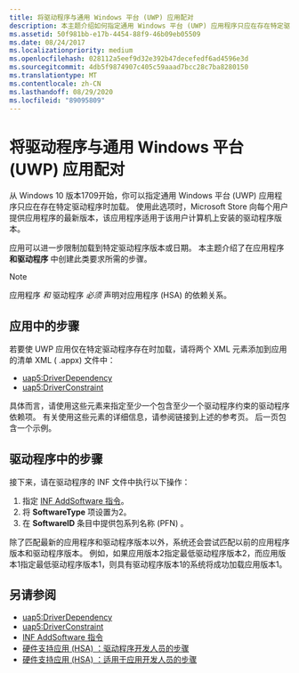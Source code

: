 ```yaml
---
title: 将驱动程序与通用 Windows 平台 (UWP) 应用配对
description: 本主题介绍如何指定通用 Windows 平台 (UWP) 应用程序只应在存在特定驱动程序时加载。
ms.assetid: 50f981bb-e17b-4454-88f9-46b09eb05509
ms.date: 08/24/2017
ms.localizationpriority: medium
ms.openlocfilehash: 028112a5eef9d32e392b47decefedf6ad4596e3d
ms.sourcegitcommit: 4db5f9874907c405c59aaad7bcc28c7ba8280150
ms.translationtype: MT
ms.contentlocale: zh-CN
ms.lasthandoff: 08/29/2020
ms.locfileid: "89095809"
---
```

# <a name="pairing-a-driver-with-a-universal-windows-platform-uwp-app"></a>将驱动程序与通用 Windows 平台 (UWP) 应用配对

从 Windows 10 版本1709开始，你可以指定通用 Windows 平台 (UWP) 应用程序只应在存在特定驱动程序时加载。 使用此选项时，Microsoft Store 向每个用户提供应用程序的最新版本，该应用程序适用于该用户计算机上安装的驱动程序版本。

应用可以进一步限制加载到特定驱动程序版本或日期。  本主题介绍了在应用程序 **和驱动程序** 中创建此类要求所需的步骤。

> [!NOTE]
> 应用程序 *和* 驱动程序 *必须* 声明对应用程序 (HSA) 的依赖关系。  

## <a name="steps-in-the-app"></a>应用中的步骤

若要使 UWP 应用仅在特定驱动程序存在时加载，请将两个 XML 元素添加到应用的清单 XML ( .appx) 文件中：

* [uap5:DriverDependency](/uwp/schemas/appxpackage/uapmanifestschema/element-uap5-driverdependency)
* [uap5:DriverConstraint](/uwp/schemas/appxpackage/uapmanifestschema/element-uap5-driverconstraint)

具体而言，请使用这些元素来指定至少一个包含至少一个驱动程序约束的驱动程序依赖项。  有关使用这些元素的详细信息，请参阅链接到上述的参考页。  后一页包含一个示例。

## <a name="steps-in-the-driver"></a>驱动程序中的步骤

接下来，请在驱动程序的 INF 文件中执行以下操作：

1. 指定 [INF AddSoftware 指令](inf-addsoftware-directive.md)。
2. 将 **SoftwareType** 项设置为2。
3. 在 **SoftwareID** 条目中提供包系列名称 (PFN) 。

除了匹配最新的应用程序和驱动程序版本以外，系统还会尝试匹配以前的应用程序版本和驱动程序版本。  例如，如果应用版本2指定最低驱动程序版本2，而应用版本1指定最低驱动程序版本1，则具有驱动程序版本1的系统将成功加载应用版本1。

## <a name="see-also"></a>另请参阅

* [uap5:DriverDependency](/uwp/schemas/appxpackage/uapmanifestschema/element-uap5-driverdependency)
* [uap5:DriverConstraint](/uwp/schemas/appxpackage/uapmanifestschema/element-uap5-driverconstraint)
* [INF AddSoftware 指令](inf-addsoftware-directive.md)
* [硬件支持应用 (HSA) ：驱动程序开发人员的步骤](../devapps/hardware-support-app--hsa--steps-for-driver-developers.md)
* [硬件支持应用 (HSA) ：适用于应用开发人员的步骤](../devapps/hardware-support-app--hsa--steps-for-app-developers.md)